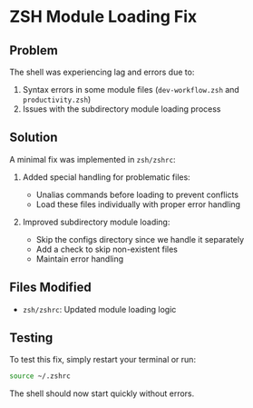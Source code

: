 # ZSH Module Loading Fix

## Problem

The shell was experiencing lag and errors due to:

1. Syntax errors in some module files (`dev-workflow.zsh` and `productivity.zsh`)
2. Issues with the subdirectory module loading process

## Solution

A minimal fix was implemented in `zsh/zshrc`:

1. Added special handling for problematic files:
   - Unalias commands before loading to prevent conflicts
   - Load these files individually with proper error handling

2. Improved subdirectory module loading:
   - Skip the configs directory since we handle it separately
   - Add a check to skip non-existent files
   - Maintain error handling

## Files Modified

- `zsh/zshrc`: Updated module loading logic

## Testing

To test this fix, simply restart your terminal or run:

```bash
source ~/.zshrc
```

The shell should now start quickly without errors. 